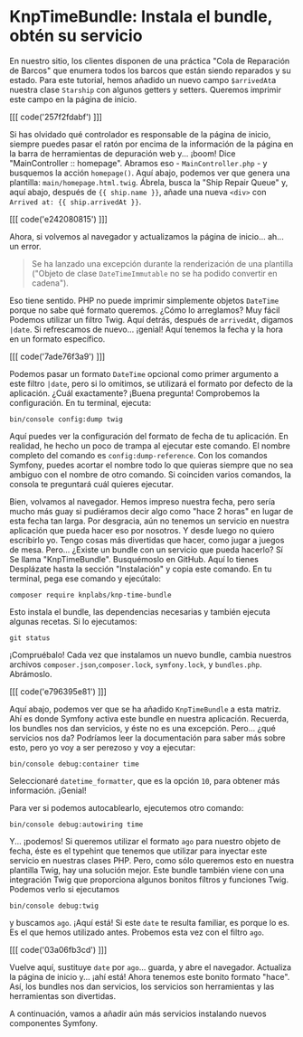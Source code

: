 # KnpTimeBundle: Instala el bundle, obtén su servicio

En nuestro sitio, los clientes disponen de una práctica "Cola de Reparación de Barcos" que enumera todos los barcos que están siendo reparados y su estado. Para este tutorial, hemos añadido un nuevo campo `$arrivedAt`a nuestra clase `Starship` con algunos getters y setters. Queremos imprimir este campo en la página de inicio.

[[[ code('257f2fdabf') ]]]

Si has olvidado qué controlador es responsable de la página de inicio, siempre puedes pasar el ratón por encima de la información de la página en la barra de herramientas de depuración web y... ¡boom! Dice "MainController :: homepage". Abramos eso - `MainController.php` - y busquemos la acción `homepage()`. Aquí abajo, podemos ver que genera una plantilla: `main/homepage.html.twig`. Ábrela, busca la "Ship Repair Queue" y, aquí abajo, después de `{{ ship.name }}`, añade una nueva `<div>` con `Arrived at: {{ ship.arrivedAt }}`.

[[[ code('e242080815') ]]]

Ahora, si volvemos al navegador y actualizamos la página de inicio... ah... un error.

> Se ha lanzado una excepción durante la renderización
> de una plantilla ("Objeto de clase `DateTimeImmutable`
> no se ha podido convertir en cadena").

Eso tiene sentido. PHP no puede imprimir simplemente objetos `DateTime` porque no sabe qué formato queremos. ¿Cómo lo arreglamos? Muy fácil Podemos utilizar un filtro Twig. Aquí detrás, después de `arrivedAt`, digamos `|date`. Si refrescamos de nuevo... ¡genial! Aquí tenemos la fecha y la hora en un formato específico.

[[[ code('7ade76f3a9') ]]]

Podemos pasar un formato `DateTime` opcional como primer argumento a este filtro `|date`, pero si lo omitimos, se utilizará el formato por defecto de la aplicación. ¿Cuál exactamente? ¡Buena pregunta! Comprobemos la configuración. En tu terminal, ejecuta:

```terminal
bin/console config:dump twig
```

Aquí puedes ver la configuración del formato de fecha de tu aplicación. En realidad, he hecho un poco de trampa al ejecutar este comando. El nombre completo del comando es `config:dump-reference`. Con los comandos Symfony, puedes acortar el nombre todo lo que quieras siempre que no sea ambiguo con el nombre de otro comando. Si coinciden varios comandos, la consola te preguntará cuál quieres ejecutar.

Bien, volvamos al navegador. Hemos impreso nuestra fecha, pero sería mucho más guay si pudiéramos decir algo como "hace 2 horas" en lugar de esta fecha tan larga. Por desgracia, aún no tenemos un servicio en nuestra aplicación que pueda hacer eso por nosotros. Y desde luego no quiero escribirlo yo. Tengo cosas más divertidas que hacer, como jugar a juegos de mesa. Pero... ¿Existe un bundle con un servicio que pueda hacerlo? Sí Se llama "KnpTimeBundle". Busquémoslo en GitHub. Aquí lo tienes Desplázate hasta la sección "Instalación" y copia este comando. 
En tu terminal, pega ese comando y ejecútalo:

```terminal
composer require knplabs/knp-time-bundle
```

Esto instala el bundle, las dependencias necesarias y también ejecuta algunas recetas. Si lo ejecutamos:

```terminal
git status
```

¡Compruébalo! Cada vez que instalamos un nuevo bundle, cambia nuestros archivos `composer.json`,`composer.lock`, `symfony.lock`, y `bundles.php`. Abrámoslo.

[[[ code('e796395e81') ]]]

Aquí abajo, podemos ver que se ha añadido `KnpTimeBundle` a esta matriz. Ahí es donde Symfony activa este bundle en nuestra aplicación. Recuerda, los bundles nos dan servicios, y éste no es una excepción. Pero... ¿qué servicios nos da? 
Podríamos leer la documentación para saber más sobre esto, pero yo voy a ser perezoso y voy a ejecutar:

```terminal
bin/console debug:container time
```

Seleccionaré `datetime_formatter`, que es la opción `10`, para obtener más información. ¡Genial!

Para ver si podemos autocablearlo, ejecutemos otro comando:

```terminal
bin/console debug:autowiring time
```

Y... ¡podemos! Si queremos utilizar el formato `ago` para nuestro objeto de fecha, éste es el typehint que tenemos que utilizar para inyectar este servicio en nuestras clases PHP. Pero, como sólo queremos esto en nuestra plantilla Twig, hay una solución mejor. Este bundle también viene con una integración Twig que proporciona algunos bonitos filtros y funciones Twig. 
Podemos verlo si ejecutamos

```terminal
bin/console debug:twig
```

y buscamos `ago`. ¡Aquí está! Si este `date` te resulta familiar, es porque lo es. 
Es el que hemos utilizado antes. Probemos esta vez con el filtro `ago`.

[[[ code('03a06fb3cd') ]]]

Vuelve aquí, sustituye `date` por `ago`... guarda, y abre el navegador. Actualiza la página de inicio y... ¡ahí está! Ahora tenemos este bonito formato "hace". Así, los bundles nos dan servicios, los servicios son herramientas y las herramientas son divertidas.

A continuación, vamos a añadir aún más servicios instalando nuevos componentes Symfony.
